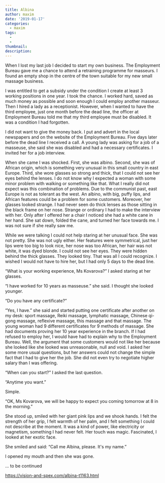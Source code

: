 ```yaml
---
title: Albina
author: maxim
date: '2019-01-17'
categories:
  - maxim
tags:
  - 
  - 
thumbnail: 
description: 
---
```


When I lost my last job I decided to start my own business. The Employment Bureau gave me a chance to attend a retraining programme for masseurs. I found an empty shop in the centre of the town suitable for my new small massage business.

I was entitled to get a subsidy under the condition I create at least 3 working positions in one year. I took the chance. I worked hard, saved as much money as possible and soon enough I could employ another masseur. Then I hired a lady as a receptionist. However, when I wanted to have the third employee, just one month before the dead line, the officer at Employment Bureau told me that my third employee must be disabled. It was a condition I had forgotten. 

I did not want to give the money back. I put and advert in the local newspapers and on the website of the Employment Bureau. Five days later before the dead line I received a call. A young lady was asking for a job of a masseuse, she said she was disabled and had a necessary certificates. I invited her for a job interview.

When she came I was shocked. First, she was albino. Second, she was of African origin, which is something very unusual in this small country in east Europe. Third, she wore glasses so strong and thick, that I could not see her eyes behind the lenses. I do not know why I expected a woman with some minor problem with walking or something like that. What I really did not expect was this combination of problems.
Due to the communist past, east Europe is not as tolerant as the west. An albino, with big, puffy lips, and African features could be a problem for some customers. Moreover, her glasses looked strange. I had never seen do thick lenses as those sitting in the black frame on her nose. Strange or ordinary I had to make the interview with her. Only after I offered her a chair I noticed she had a white cane in her hand. She sat down, folded the cane, and turned her face towards me. I was not sure if she really saw me. 

While we were talking I could not help staring at her unusual face. She was not pretty. She was not ugly either. Her features were symmetrical, just her lips were too big to look nice, her nose was too African, her hair was not white, it was dyed blonde. I could not see her eyes. They were hidden behind the thick glasses. They looked tiny. That was all I could recognize. I wished I would not have to hire her, but I had only 5 days to the dead line.

“What is your working experience, Ms Kovarova?” I asked staring at her glasses.

“I have worked for 10 years as masseuse.” she said. I thought she looked younger.

“Do you have any certificate?”

“Yes, I have.” she said and started putting one certificate after another on my desk: sport massage, Reiki massage, lymphatic massage, Chinese qi-gong massage, reflexive massage, this massage and that massage. The young woman had 9 different certificates for 9 methods of massage. She had documents proving her 10 year experience in the branch. If I had refused to employ her, I would have had to explain why to the Employment Bureau. Well, the argument that some customers would not like her because she looked like she looked was unreasonable, null and void. 
I asked her some more usual questions, but her answers could not change the simple fact that I had to give her the job. She did not even try to negotiate higher salary than I was offering.

“When can you start?” I asked the last question.

“Anytime you want.” 

Simple. 

“OK, Ms Kovarova, we will be happy to expect you coming tomorrow at 8 in the morning.”

She stood up, smiled with her giant pink lips and we shook hands. I felt the strength of her grip, I felt warmth of her palm, and I felt something I could not describe at the moment. It was a kind of power, like electricity or magnetism, something I had never felt. Her touch was magic. Fascinated, I looked at her exotic face. 

She smiled and said: “Call me Albina, please. It's my name.”

I opened my mouth and then she was gone.

... to be continued

https://vision-and-spex.com/albina-t1163.html
